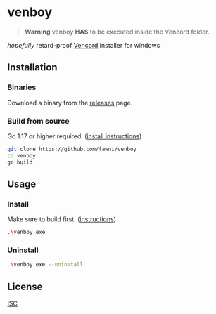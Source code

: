 # venboy

> **Warning** venboy **HAS** to be executed inside the Vencord folder.

_hopefully_ retard-proof [Vencord](https://github.com/Vendicated/Vencord) installer for windows

## Installation

### Binaries

Download a binary from the [releases](https://github.com/fawni/venboy/releases)
page.

### Build from source

Go 1.17 or higher required. ([install instructions](https://golang.org/doc/install.html))

```sh
git clone https://github.com/fawni/venboy
cd venboy
go build
```

## Usage

### Install

Make sure to build first. ([instructions](https://github.com/Vendicated/Vencord#installing))

```sh
.\venboy.exe
```

### Uninstall

```sh
.\venboy.exe --uninstall
```

## License

[ISC](./LICENSE)
